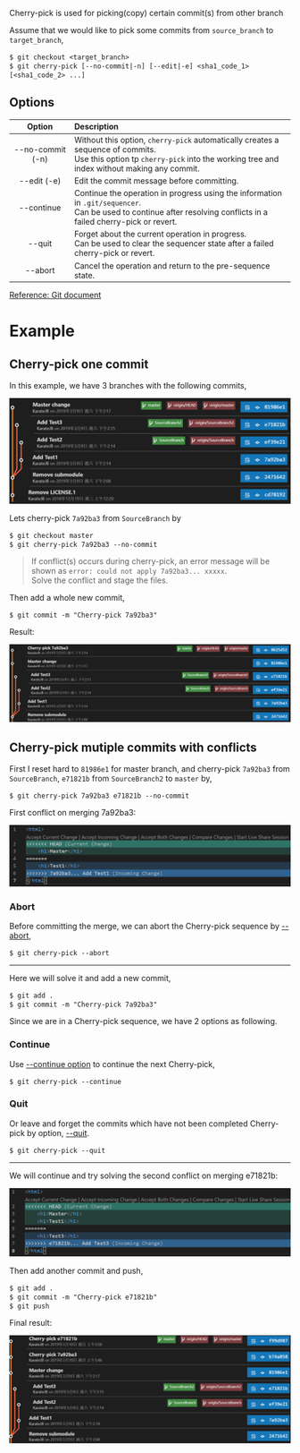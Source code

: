 Cherry-pick is used for picking(copy) certain commit(s) from other branch 

Assume that we would like to pick some commits from `source_branch` to `target_branch`,

```
$ git checkout <target_branch>
$ git cherry-pick [--no-commit|-n] [--edit|-e] <sha1_code_1> [<sha1_code_2> ...]
```

## Options

| Option | Description |
|:------:|:------------|
| --no-commit (-n) | Without this option, `cherry-pick` automatically creates a sequence of commits.<br /> Use this option tp `cherry-pick` into the working tree and index without making any commit. |
| --edit (-e) |  Edit the commit message before committing. |
| --continue | Continue the operation in progress using the information in `.git/sequencer`.<br />Can be used to continue after resolving conflicts in a failed cherry-pick or revert. |
| --quit | Forget about the current operation in progress.<br />Can be used to clear the sequencer state after a failed cherry-pick or revert. |
| --abort | Cancel the operation and return to the pre-sequence state. |

[Reference: Git document](https://git-scm.com/docs/git-cherry-pick#Documentation/git-cherry-pick.txt)

# Example

## Cherry-pick one commit

In this example, we have 3 branches with the following commits,

![](assets/001.png)


Lets cherry-pick `7a92ba3` from `SourceBranch` by

```
$ git checkout master
$ git cherry-pick 7a92ba3 --no-commit
```

> If conflict(s) occurs during cherry-pick, an error message will be shown as `error: could not apply 7a92ba3... xxxxx`.<br />
> Solve the conflict and stage the files. 


Then add a whole new commit,

```
$ git commit -m "Cherry-pick 7a92ba3"
```

Result:

![](assets/002.png)


## Cherry-pick mutiple commits with conflicts

First I reset hard to `81986e1` for master branch, and cherry-pick `7a92ba3` from `SourceBranch`, `e71821b` from `SourceBranch2` to `master` by,

```
$ git cherry-pick 7a92ba3 e71821b --no-commit
```

First conflict on merging 7a92ba3:

![](assets/003.png)


### Abort

Before committing the merge, we can abort the Cherry-pick sequence by [--abort](https://git-scm.com/docs/git-cherry-pick#Documentation/git-cherry-pick.txt---abort),

```
$ git cherry-pick --abort
```

---


Here we will solve it and add a new commit,

```
$ git add .
$ git commit -m "Cherry-pick 7a92ba3"
```

Since we are in a Cherry-pick sequence, we have 2 options as following.

### Continue

Use [--continue option](https://git-scm.com/docs/git-cherry-pick#Documentation/git-cherry-pick.txt---continue) to continue the next Cherry-pick,

```
$ git cherry-pick --continue
```

### Quit

Or leave and forget the commits which have not been completed Cherry-pick by option, [--quit](https://git-scm.com/docs/git-cherry-pick#Documentation/git-cherry-pick.txt---quit).

```
$ git cherry-pick --quit
```

---

We will continue and try solving the second conflict on merging e71821b:

![](assets/004.png)


Then add another commit and push,

```
$ git add .
$ git commit -m "Cherry-pick e71821b"
$ git push
```

Final result:

![](assets/005.png)

